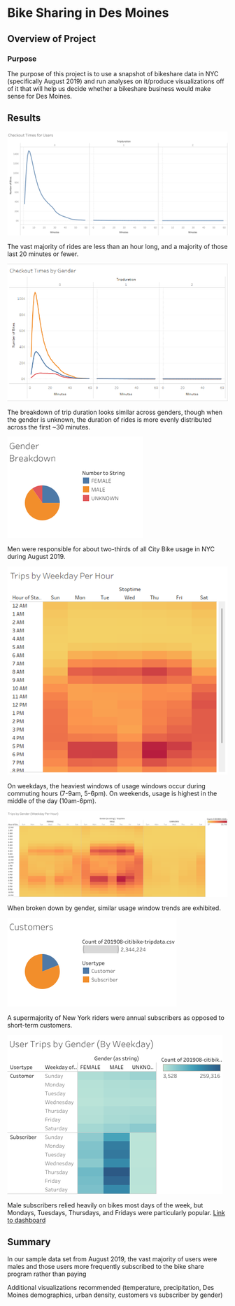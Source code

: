 # Bike Sharing in Des Moines

## Overview of Project

### Purpose
The purpose of this project is to use a snapshot of bikeshare data in NYC (specifically August 2019) and run analyses on it/produce visualizations off of it that will help us decide whether a bikeshare business would make sense for Des Moines.

## Results

  ![Checkout Times For Users](/checkout_times_for_users.png)

  The vast majority of rides are less than an hour long, and a majority of those last 20 minutes or fewer.
  
  ![Checkout Times By Gender](/checkout_times_by_gender.png)
  
  The breakdown of trip duration looks similar across genders, though when the gender is unknown, the duration of rides is more evenly distributed across the first ~30 minutes.

  ![Gender Breakdown](/gender_breakdown.png)

  Men were responsible for about two-thirds of all City Bike usage in NYC during August 2019.
   
  ![Trips By Weekday Per Hour](/trips_by_weekday_per_hour.png)
  
  On weekdays, the heaviest windows of usage windows occur during commuting hours (7-9am, 5-6pm). On weekends, usage is highest in the middle of the day (10am-6pm).
  
  ![Trips By Gender (Weekday Per Hour)](/trips_by_gender_(weekday_per_hour).png)
  
  When broken down by gender, similar usage window trends are exhibited.
  
  ![User Breakdown](/customers.png)
  
  A supermajority of New York riders were annual subscribers as opposed to short-term customers.
  
  ![User Trips By Gender (By Weekday)](/user_trips_by_gender_(by_weekday).png)
  
  Male subscribers relied heavily on bikes most days of the week, but Mondays, Tuesdays, Thursdays, and Fridays were particularly popular.
[Link to dashboard](https://public.tableau.com/app/profile/sam.farber/viz/Module14Challenge_16683737416810/Story1?publish=yes)

## Summary
In our sample data set from August 2019, the vast majority of users were males and those users more frequently subscribed to the bike share program rather than paying 

Additional visualizations recommended (temperature, precipitation, Des Moines demographics, urban density, customers vs subscriber by gender)
